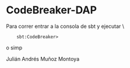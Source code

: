 # CodeBreaker-DAP

Para correr entrar a la consola de sbt y ejecutar \
``` $ sbt
    sbt:CodeBreaker>
``` 
o simp

Julián Andrés Muñoz Montoya

